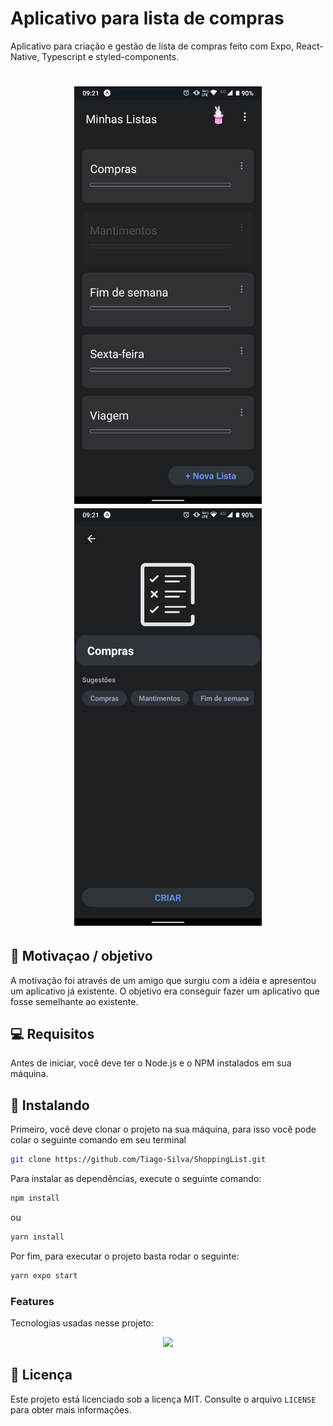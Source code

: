 # Aplicativo para lista de compras
Aplicativo para criação e gestão de lista de compras feito com Expo, React-Native, Typescript e styled-components.

<h1 align="center">
    <img src="./assets/tela01.jpeg" width="300"/>
    <img src="./assets/tela02.jpeg" width="300"/>
</h1>

## 🚀 Motivaçao / objetivo

A motivação foi através de um amigo que surgiu com a idéia e apresentou um aplicativo já existente. O objetivo era conseguir fazer um aplicativo que fosse semelhante ao existente.

## 💻 Requisitos

Antes de iniciar, você deve ter o Node.js e o NPM instalados em sua máquina.

## 🚀 Instalando

Primeiro, você deve clonar o projeto na sua máquina, para isso você
pode colar o seguinte comando em seu terminal

```bash
git clone https://github.com/Tiago-Silva/ShoppingList.git
```
Para instalar as dependências, execute o seguinte comando:

```bash
npm install
```
ou

```bash
yarn install
```

Por fim, para executar o projeto basta rodar o seguinte:

```bash
yarn expo start
```

### Features

Tecnologias usadas nesse projeto:

<!-- Ícones de tecnologias. Você pode encontrar esses ícones em sites como https://simpleicons.org/ -->
<p align="center">
  <a href="https://skillicons.dev">
    <img src="https://skillicons.dev/icons?i=react,styledcomponents,git,github,linux,androidstudio,css,html,javascript,yarn" />
  </a>
</p>


## 📝 Licença

Este projeto está licenciado sob a licença MIT. Consulte o arquivo `LICENSE` para obter mais informações.
